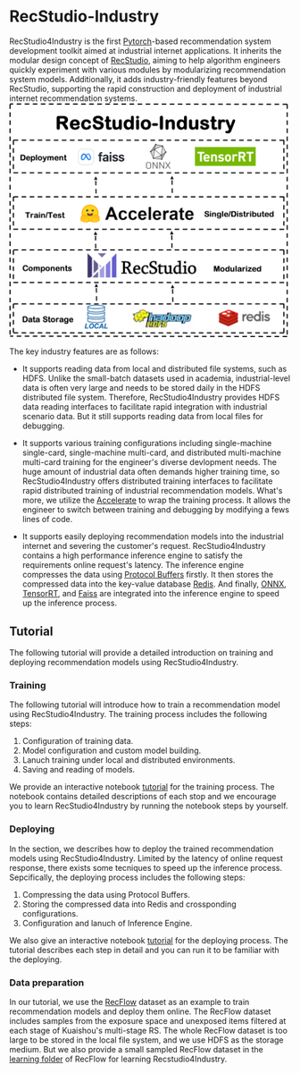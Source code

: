 # RecStudio-Industry
RecStudio4Industry is the first [Pytorch](https://pytorch.org/)-based recommendation system development toolkit aimed at industrial internet applications. It inherits the modular design concept of [RecStudio](https://github.com/USTCLLM/RecStudio), aiming to help algorithm engineers quickly experiment with various modules by modularizing recommendation system models. Additionally, it adds industry-friendly features beyond RecStudio, supporting the rapid construction and deployment of industrial internet recommendation systems. ![This is the framework of RecStudio4Industry](./doc/imgs/framework.png)


The key industry features are as follows:

- It supports reading data from local and distributed file systems, such as HDFS. Unlike the small-batch datasets used in academia, industrial-level data is often very large and needs to be stored daily in the HDFS distributed file system. Therefore, RecStudio4Industry provides HDFS data reading interfaces to facilitate rapid integration with industrial scenario data. But it still supports reading data from local files for debugging.

- It supports various training configurations including single-machine single-card, single-machine multi-card, and distributed multi-machine multi-card training for the engineer's diverse devlopment needs. The huge amount of industrial data often demands higher training time, so RecStudio4Industry offers distributed training interfaces to facilitate rapid distributed training of industrial recommendation models. What's more, we utilize the [Accelerate](https://huggingface.co/docs/transformers/accelerate) to wrap the training process. It allows the engineer to switch between training and debugging by modifying a fews lines of code. 

- It supports easily deploying recommendation models into the industrial internet and severing the customer's request. RecStudio4Industry contains a high performance inference engine to satisfy the requirements online request's latency. The inference engine compresses the data using [Protocol Buffers](https://github.com/protocolbuffers/protobuf) firstly. It then stores the compressed data into the key-value database [Redis](https://redis.io/). And finally, [ONNX](https://onnx.ai/), [TensorRT](https://github.com/NVIDIA/TensorRT), and [Faiss](https://github.com/facebookresearch/faiss) are integrated into the inference engine to speed up the inference process. 

## Tutorial
The following tutorial will provide a detailed introduction on training and deploying recommendation models using RecStudio4Industry.

### Training
The following tutorial will introduce how to train a recommendation model using RecStudio4Industry. The training process includes the following steps:

1. Configuration of training data.
2. Model configuration and custom model building.
3. Lanuch training under local and distributed environments.
4. Saving and reading of models.

We provide an interactive notebook [tutorial](./doc/tutorials/training/quickstart.ipynb) for the training process. The notebook contains detailed descriptions of each stop and we encourage you to learn RecStudio4Industry by running the notebook steps by yourself.

### Deploying
In the section, we describes how to deploy the trained recommendation models using RecStudio4Industry. Limited by the latency of online request response, there exists some tecniques to speed up the inference process. Sepcifically, the deploying process includes the following steps:

1. Compressing the data using Protocol Buffers.
2. Storing the compressed data into Redis and crossponding configurations.
3. Configuration and lanuch of Inference Engine.

We also give an interactive notebook [tutorial](./doc/tutorials/inference/quickstart.ipynb) for the deploying process. The tutorial describes each step in detail and you can run it to be familiar with the deploying. 

### Data preparation
In our tutorial, we use the [RecFlow](https://github.com/RecFlow-ICLR/RecFlow) dataset as an example to train recommendation models and deploy them online. The RecFlow dataset includes samples from the exposure space and unexposed items filtered at each stage of Kuaishou's multi-stage RS. The whole RecFlow dataset is too large to be stored in the local file system, and we use HDFS as the storage medium. But we also provide a small sampled RecFlow dataset in the [learning folder](https://rec.ustc.edu.cn/share/180a6d10-b082-11ef-ad4a-d94633879361) of RecFlow for learning Recstudio4Industry.